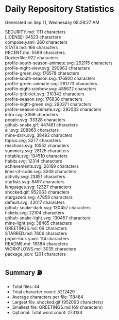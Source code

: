 # Daily Repository Statistics
Generated on Sep 11, Wednesday 08:29:27 AM  

SECURITY.md: 1111 characters  
LICENSE: 34523 characters  
compose.yaml: 260 characters  
STATS.md: 166 characters  
RECENT.md: 5569 characters  
Dockerfile: 922 characters  
profile-south-season-animate.svg: 292115 characters  
profile-night-view.svg: 290963 characters  
profile-green.svg: 176578 characters  
profile-south-season.svg: 176920 characters  
profile-green-animate.svg: 291773 characters  
profile-night-rainbow.svg: 485672 characters  
profile-gitblock.svg: 310342 characters  
profile-season.svg: 176838 characters  
profile-night-green.svg: 290371 characters  
profile-season-animate.svg: 292033 characters  
intro.svg: 3369 characters  
people.svg: 33328 characters  
github-snake.gif: 447461 characters  
all.svg: 208863 characters  
mine-dark.svg: 38492 characters  
topics.svg: 3277 characters  
reactions.svg: 10552 characters  
summary.svg: 28125 characters  
notable.svg: 134510 characters  
habits.svg: 12314 characters  
achievements.svg: 26169 characters  
lines-of-code.svg: 3308 characters  
activity.svg: 23851 characters  
starlists.svg: 8497 characters  
languages.svg: 12327 characters  
shocked.gif: 952063 characters  
stargazers.svg: 47858 characters  
default.svg: 42017 characters  
github-snake-dark.svg: 130457 characters  
tickets.svg: 22104 characters  
github-snake-light.svg: 130457 characters  
mine-light.svg: 38465 characters  
GREETINGS.md: 69 characters  
STARRED.md: 7606 characters  
pnpm-lock.yaml: 114 characters  
README.md: 16384 characters  
WORKFLOWS.md: 3035 characters  
package.json: 1201 characters  

## Summary ⛽  
- Total files: 44  
- Total character count: 5212429  
- Average characters per file: 118464  
- Largest file: shocked.gif (952063 characters)  
- Smallest file: GREETINGS.md (69 characters)  
- Optional: Total word count: 273133  
